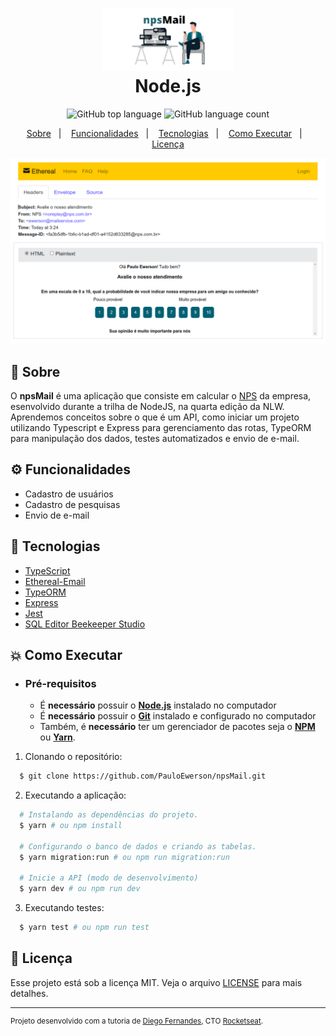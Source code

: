 <h1 align="center">
    <img alt="npsMail" src=".github/npsMail.png" height="100px" />
    <br>
    Node.js
</h1>

<p align="center">
  <img alt="GitHub top language" src="https://img.shields.io/github/languages/top/PauloEwerson/npsMail?style=flat-square">
  <img alt="GitHub language count" src="https://img.shields.io/github/languages/count/PauloEwerson/npsMail?style=flat-square">
</p>

<p align="center">
  <a href="#bookmark-sobre">Sobre</a>&nbsp;&nbsp;&nbsp;|&nbsp;&nbsp;&nbsp;
  <a href="#gear-funcionalidades">Funcionalidades</a>&nbsp;&nbsp;&nbsp;|&nbsp;&nbsp;&nbsp;
  <a href="#rocket-tecnologias">Tecnologias</a>&nbsp;&nbsp;&nbsp;|&nbsp;&nbsp;&nbsp;
  <a href="#boom-como-executar">Como Executar</a>&nbsp;&nbsp;&nbsp;|&nbsp;&nbsp;&nbsp;
  <a href="#memo-licença">Licença</a>
</p>

<p align="center">
  <img alt="mockup do projeto" width="650px" src="./.github/mailQuestion.png" />
<p>

## :bookmark: Sobre

O **npsMail** é uma aplicação que consiste em calcular o [NPS](https://pt.wikipedia.org/wiki/Net_Promoter_Score) da empresa, esenvolvido durante a trilha de NodeJS, na quarta edição da NLW. Aprendemos conceitos sobre o que é um API, como iniciar um projeto utilizando Typescript e Express para gerenciamento das rotas, TypeORM para manipulação dos dados, testes automatizados e envio de e-mail.

## :gear: Funcionalidades

- Cadastro de usuários
- Cadastro de pesquisas
- Envio de e-mail

## :rocket: Tecnologias

- [TypeScript](https://www.typescriptlang.org/)
- [Ethereal-Email](https://ethereal.email/)
- [TypeORM](https://typeorm.io/#/)
- [Express](https://expressjs.com/pt-br/)
- [Jest](https://jestjs.io/)
- [SQL Editor Beekeeper Studio](https://www.beekeeperstudio.io/)

## :boom: Como Executar

- ### **Pré-requisitos**

  - É **necessário** possuir o **[Node.js](https://nodejs.org/en/)** instalado no computador
  - É **necessário** possuir o **[Git](https://git-scm.com/)** instalado e configurado no computador
  - Também, é **necessário** ter um gerenciador de pacotes seja o **[NPM](https://www.npmjs.com/)** ou **[Yarn](https://yarnpkg.com/)**.
  
1. Clonando o repositório:

```sh
  $ git clone https://github.com/PauloEwerson/npsMail.git
```

2. Executando a aplicação:

```sh
  # Instalando as dependências do projeto.
  $ yarn # ou npm install
  
  # Configurando o banco de dados e criando as tabelas.
  $ yarn migration:run # ou npm run migration:run

  # Inicie a API (modo de desenvolvimento)
  $ yarn dev # ou npm run dev
```

3. Executando testes:

```sh
  $ yarn test # ou npm run test
```

## :memo: Licença

Esse projeto está sob a licença MIT. Veja o arquivo [LICENSE](LICENSE.md) para mais detalhes.

---
<sup>Projeto desenvolvido com a tutoria de [Diego Fernandes](https://github.com/diego3g), CTO [Rocketseat](rocketseat.com.br).</sup>
